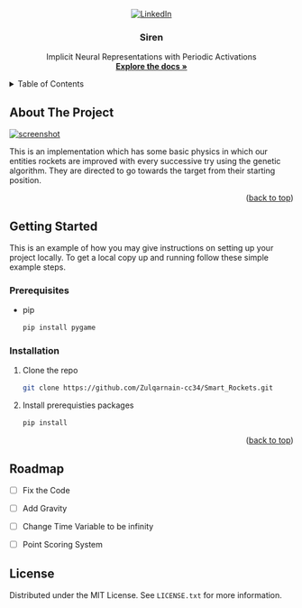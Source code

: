 
<!-- Improved compatibility of back to top link: See: https://github.com/othneildrew/Best-README-Template/pull/73 -->
<a name="readme-top"></a>

<!-- PROJECT SHIELDS -->

<div align="center">

[![LinkedIn][linkedin-shield]][linkedin-url]

</div>



<!-- PROJECT LOGO -->
<div align="center">
  <a href="https://github.com/Zulqarnain-cc34/Siren"
    <img src="brain.png" alt="Logo" width="80" height="80">
  </a>

<h3 align="center">Siren </h3>

  <p align="center">
    Implicit Neural Representations with Periodic Activations
    <br />
    <a href="https://github.com/Zulqarnain-cc34/dotfiles"><strong>Explore the docs »</strong></a>
    
  </p>
</div>

<!-- TABLE OF CONTENTS -->
<details>
  <summary>Table of Contents</summary>
  <ol>
    <li>
      <a href="#about-the-project">About The Project</a>
      <ul>
        <li><a href="#built-with">Built With</a></li>
      </ul>
    </li>
    <li>
      <a href="#getting-started">Getting Started</a>
      <ul>
        <li><a href="#prerequisites">Prerequisites</a></li>
        <li><a href="#installation">Installation</a></li>
      </ul>
    </li>
    <li><a href="#roadmap">Roadmap</a></li>
    <li><a href="#license">License</a></li>
    <li><a href="#contact">Contact</a></li>
  </ol>
</details>



<!-- ABOUT THE PROJECT -->
## About The Project
<!--  [![Product Name Screen Shot][product-screenshot]](https://example.com) -->

  <a href="https://github.com/Zulqarnain-cc34/Smart_Rockets">
    <img src="smartRockets.png" alt="screenshot">
  </a>

This is an implementation which has some basic physics in which our entities rockets are improved with every successive try using the genetic algorithm. They are directed to go towards the target from their starting position.

<p align="right">(<a href="#readme-top">back to top</a>)</p>



<!-- GETTING STARTED -->
## Getting Started

This is an example of how you may give instructions on setting up your project locally.
To get a local copy up and running follow these simple example steps.

### Prerequisites

* pip 
  ```sh
  pip install pygame
  ```

### Installation

1. Clone the repo
   ```sh
   git clone https://github.com/Zulqarnain-cc34/Smart_Rockets.git
   ```
2. Install prerequisties packages
   ```sh
   pip install
   ```

<p align="right">(<a href="#readme-top">back to top</a>)</p>



<!-- ROADMAP -->
## Roadmap

- [ ] Fix the Code
- [ ] Add Gravity
- [ ] Change Time Variable to be infinity
- [ ] Point Scoring System


<!-- LICENSE -->
## License

Distributed under the MIT License. See `LICENSE.txt` for more information.



<!-- MARKDOWN LINKS & IMAGES -->
<!-- https://www.markdownguide.org/basic-syntax/#reference-style-links -->
[stars-shield]: https://img.shields.io/github/stars/github_username/repo_name.svg?style=for-the-badge
[stars-url]: https://github.com/Zulqarnain-cc34/stargazers
[license-shield]: https://img.shields.io/github/license/github_username/repo_name.svg?style=for-the-badge
[license-url]: https://github.com/Zulqarnain-cc34/Smart_Rockets/blob/main/LICENSE
[linkedin-shield]: https://img.shields.io/badge/-LinkedIn-black.svg?style=for-the-badge&logo=linkedin&colorB=555
[linkedin-url]: https://www.linkedin.com/in/muhammad-zulqarnain-a29664247 
[product-screenshot]: https://github.com/Zulqarnain-cc34/Smart_Rockets/tree/main/smartRockets.png



